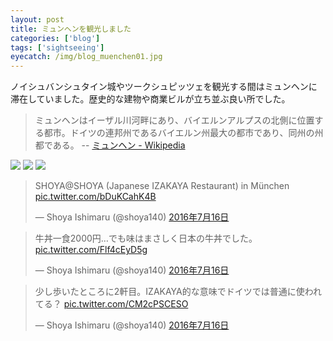 ```yaml
---
layout: post
title: ミュンヘンを観光しました
categories: ['blog']
tags: ['sightseeing']
eyecatch: /img/blog_muenchen01.jpg
---
```


ノイシュバンシュタイン城やツークシュピッツェを観光する間はミュンヘンに滞在していました。歴史的な建物や商業ビルが立ち並ぶ良い所でした。

> ミュンヘンはイーザル川河畔にあり、バイエルンアルプスの北側に位置する都市。ドイツの連邦州であるバイエルン州最大の都市であり、同州の州都である。 -- [ミュンヘン - Wikipedia](https://ja.wikipedia.org/wiki/%E3%83%9F%E3%83%A5%E3%83%B3%E3%83%98%E3%83%B3)

<img src="/img/blog_muenchen01.jpg" class="image-on-frame image-fade">

<img src="/img/blog_muenchen02.jpg" class="image-on-frame image-fade">

<img src="/img/blog_muenchen03.jpg" class="image-on-frame image-fade">

<blockquote class="twitter-tweet" data-lang="ja"><p lang="ja" dir="ltr">SHOYA@SHOYA (Japanese IZAKAYA Restaurant) in München <a href="https://t.co/bDuKCahK4B">pic.twitter.com/bDuKCahK4B</a></p>&mdash; Shoya Ishimaru (@shoya140) <a href="https://twitter.com/shoya140/status/754433150244233217">2016年7月16日</a></blockquote>

<blockquote class="twitter-tweet" data-lang="ja"><p lang="ja" dir="ltr">牛丼一食2000円…でも味はまさしく日本の牛丼でした。 <a href="https://t.co/Flf4cEyD5g">pic.twitter.com/Flf4cEyD5g</a></p>&mdash; Shoya Ishimaru (@shoya140) <a href="https://twitter.com/shoya140/status/754437109969190912">2016年7月16日</a></blockquote>

<blockquote class="twitter-tweet" data-lang="ja"><p lang="ja" dir="ltr">少し歩いたところに2軒目。IZAKAYA的な意味でドイツでは普通に使われてる？ <a href="https://t.co/CM2cPSCESO">pic.twitter.com/CM2cPSCESO</a></p>&mdash; Shoya Ishimaru (@shoya140) <a href="https://twitter.com/shoya140/status/754442248415215616">2016年7月16日</a></blockquote>
<script async src="//platform.twitter.com/widgets.js" charset="utf-8"></script>
